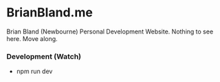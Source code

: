 # BrianBland.me
Brian Bland (Newbourne) Personal Development Website. Nothing to see here. Move along.

### Development (Watch)
- npm run dev
